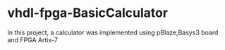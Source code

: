 # vhdl-fpga-BasicCalculator
In this project, a calculator was implemented using pBlaze,Basys3 board and FPGA Artix-7
